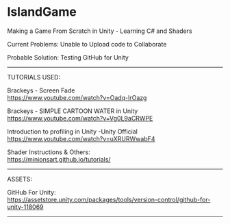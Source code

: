 # IslandGame
Making a Game From Scratch in Unity - Learning C# and Shaders

Current Problems:
Unable to Upload code to Collaborate

Probable Solution: Testing GitHub for Unity

------------------------------------------------------
TUTORIALS USED:

Brackeys - Screen Fade                               
https://www.youtube.com/watch?v=Oadq-IrOazg

Brackeys - SIMPLE CARTOON WATER in Unity            
https://www.youtube.com/watch?v=Vg0L9aCRWPE

Introduction to profiling in Unity -Unity Official  
https://www.youtube.com/watch?v=uXRURWwabF4

Shader Instructions & Others:                       
https://minionsart.github.io/tutorials/

------------------------------------------------------
ASSETS:

GitHub For Unity:                                   
https://assetstore.unity.com/packages/tools/version-control/github-for-unity-118069


------------------------------------------------------

